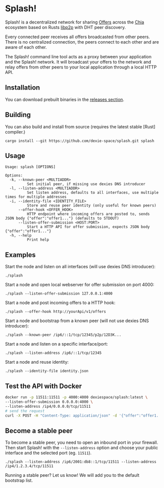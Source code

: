 # Splash!

Splash! is a decentralized network for sharing [Offers](https://chialisp.com/offers/) across the [Chia](https://github.com/Chia-Network/chia-blockchain) ecosystem based on Rusts [libp2p](https://github.com/libp2p/js-libp2p) with DHT peer discovery.

Every connected peer receives all offers broadcasted from other peers. There is no centralized connection, the peers connect to each other and are aware of each other.

The Splash! command line tool acts as a proxy between your application and the Splash! network. It will broadcast your offers to the network and relay offers from other peers to your local application through a local HTTP API.

## Installation

You can download prebuilt binaries in the
[releases section](https://github.com/dexie-space/splash/releases).

## Building

You can also build and install from source (requires the latest stable [Rust] compiler.)

```
cargo install --git https://github.com/dexie-space/splash.git splash
```

## Usage

```
Usage: splash [OPTIONS]

Options:
  -k, --known-peer <MULTIADDR>
          Set initial peer, if missing use dexies DNS introducer
  -l, --listen-address <MULTIADDR>
          Set listen address, defaults to all interfaces, use multiple times for multiple addresses
  -i, --identity-file <IDENTITY_FILE>
          Store and reuse peer identity (only useful for known peers)
      --offer-hook <OFFER_HOOK>
          HTTP endpoint where incoming offers are posted to, sends JSON body {"offer":"offer1..."} (defaults to STDOUT)
      --listen-offer-submission <HOST:PORT>
          Start a HTTP API for offer submission, expects JSON body {"offer":"offer1..."}
  -h, --help
          Print help
```

## Examples

Start the node and listen on all interfaces (will use dexies DNS introducer):

`./splash`

Start a node and open local webserver for offer submission on port 4000:

`./splash --listen-offer-submission 127.0.0.1:4000`

Start a node and post incoming offers to a HTTP hook:

`./splash --offer-hook http://yourApi/v1/offers`

Start a node and bootstrap from a known peer (will not use dexies DNS introducer):

`./splash --known-peer /ip6/::1/tcp/12345/p2p/12D3K...`

Start a node and listen on a specific interface/port:

`./splash --listen-address /ip6/::1/tcp/12345`

Start a node and reuse identity:

`./splash --identity-file identity.json`

## Test the API with Docker

```bash
docker run -p 11511:11511 -p 4000:4000 dexiespace/splash:latest \
--listen-offer-submission 0.0.0.0:4000 \
--listen-address /ip4/0.0.0.0/tcp/11511
# send the request
curl -X POST -H "Content-Type: application/json" -d '{"offer":"offer1..."}' http://localhost:4000
```

## Become a stable peer

To become a stable peer, you need to open an inbound port in your firewall. Then start Splash! with the `--listen-address` option and choose your public interface and the selected port (eg. `11511`).

`./splash --listen-address /ip6/2001:db8::1/tcp/11511 --listen-address /ip4/1.2.3.4/tcp/11511`

Running a stable peer? Let us know! We will add you to the default bootstrap list.
